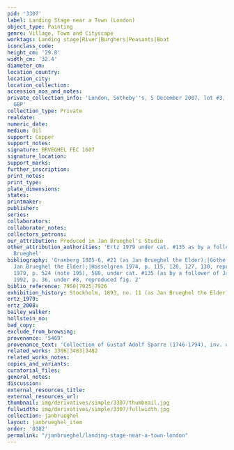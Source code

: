 ```yaml
---
pid: '3307'
label: Landing Stage near a Town (London)
object_type: Painting
genre: Village, Town and Cityscape
worktags: Landing stage|River|Burghers|Peasants|Boat
iconclass_code:
height_cm: '29.8'
width_cm: '32.4'
diameter_cm:
location_country:
location_city:
location_collection:
accession_nos_and_notes:
private_collection_info: 'London, Sotheby''s, 5 December 2007, lot #3, for 102,500
  GBP'
collection_type: Private
realdate:
numeric_date:
medium: Oil
support: Copper
support_notes:
signature: BRVEGHEL FEC 1607
signature_location:
support_marks:
further_inscription:
print_notes:
print_type:
plate_dimensions:
states:
printmaker:
publisher:
series:
collaborators:
collaborator_notes:
collectors_patrons:
our_attribution: Produced in Jan Brueghel's Studio
other_attribution_authorities: 'Ertz 1979 under cat. #135 as by a follower of Jan
  Brueghel'
bibliography: 'Granberg 1885-6, #21 (as Jan Brueghel the Elder);|Göthe 1895, #3 (as
  Jan Brueghel the Elder);|Hasselgren 1974, p. 115, 120, 127, 130, reproduced p. 163|Ertz
  1979, p. 524 (note 195), 580, under cat. #135 (as by a follower of Jan Brueghel)|Sutton
  1992, p. 36, under #8, reproduced fig. 2'
biblio_reference: 7950|7925|7926
exhibition_history: Stockholm, 1893, no. 11 (as Jan Brueghel the Elder)
ertz_1979:
ertz_2008:
bailey_walker:
hollstein_no:
bad_copy:
exclude_from_browsing:
provenance: '5469'
provenance_text: 'Collection of Gustaf Adolf Sparre (1746-1794), inv. of 1794 #30'
related_works: 3306|3483|3482
related_works_notes:
copies_and_variants:
curatorial_files:
general_notes:
discussion:
external_resources_title:
external_resources_url:
thumbnail: img/derivatives/simple/3307/thumbnail.jpg
fullwidth: img/derivatives/simple/3307/fullwidth.jpg
collection: janbrueghel
layout: janbrueghel_item
order: '0382'
permalink: "/janbrueghel/landing-stage-near-a-town-london"
---
```

